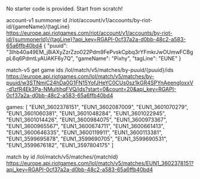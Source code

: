 No starter code is provided. Start from scratch!

account-v1 summoner id
/riot/account/v1/accounts/by-riot-id/{gameName}/{tagLine}
https://europe.api.riotgames.com/riot/account/v1/accounts/by-riot-id/{summonerId}/{tagLine}?api_key=RGAPI-0cf37a2a-d0bb-48c2-a583-65a6ffb40bd4
{
"puuid": "3Ihb40a49EM_j8iAXyZzrZzo022Pdm9FePvskCpbq3rYFmkrJwOUmwFCBgpL6q6PdmtLyAUAKF6y7Q",
"gameName": "Pixhy",
"tagLine": "EUNE"
}

match-v5 get game ids
/lol/match/v5/matches/by-puuid/{puuid}/ids
https://europe.api.riotgames.com/lol/match/v5/matches/by-puuid/w3STNmiC24hDa0G1FN15YofJHeYC0CUs0sz1kGR4SPYnAeengIoxxV-d1zfR4Ek3Pa-NMultihqFVQ/ids?start=0&count=20&api_key=RGAPI-0cf37a2a-d0bb-48c2-a583-65a6ffb40bd4

games: [
"EUN1_3602378151",
"EUN1_3602087009",
"EUN1_3601070279",
"EUN1_3601060381",
"EUN1_3601048284",
"EUN1_3601022945",
"EUN1_3601014426",
"EUN1_3600984075",
"EUN1_3600973367",
"EUN1_3600965567",
"EUN1_3600674711",
"EUN1_3600661413",
"EUN1_3600646335",
"EUN1_3600119911",
"EUN1_3600113381",
"EUN1_3599695878",
"EUN1_3599690705",
"EUN1_3599690531",
"EUN1_3599676182",
"EUN1_3597804175"
]

match by id
/lol/match/v5/matches/{matchId}
https://europe.api.riotgames.com/lol/match/v5/matches/EUN1_3602378151?api_key=RGAPI-0cf37a2a-d0bb-48c2-a583-65a6ffb40bd4
